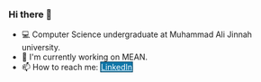 ### Hi there 👋

- 💻 Computer Science undergraduate at Muhammad Ali Jinnah university.
- 🔭 I'm currently working on MEAN.
- 📫 How to reach me: <a href="https://www.linkedin.com/in/mustafa-jawed-48781b185/" style="background: #0E76A8;border-radius: 0;color: #fff;border-width: 1px;border-style: solid;border-color: #084461;">LinkedIn</a>


